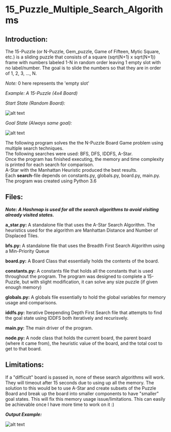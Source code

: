 # 15_Puzzle_Multiple_Search_Algorithms

## Introduction:

The 15-Puzzle (or N-Puzzle, Gem_puzzle, Game of Fifteen, Mytic Square, etc.) is a sliding puzzle that consists of a square (sqrt(N+1) x sqrt(N+1)) frame with numbers labeled 1-N in random order leaving 1 empty slot with no label/number. The goal is to slide the numbers so that they are in order of 1, 2, 3, ..., N.

*Note:* 0 here represents the 'empty slot'

*Example: A 15-Puzzle (4x4 Board)*

*Start State (Random Board):*

![alt text](https://i.imgur.com/4Vriihw.png)

*Goal State (Always same goal):*

![alt text](https://i.imgur.com/Zn0DIbr.png)

The following program solves the the N-Puzzle Board Game problem using multiple search techniques. </br>
The following searches were used: BFS, DFS, IDDFS, A-Star. </br>
Once the program has finished executing, the memory and time complexity is printed for each search for comparison. </br>
A-Star with the Manhattan Heuristic produced the best results. </br>
Each __search__-file depends on constants.py, globals.py, board.py, main.py. </br> 
The program was created using Python 3.6 </br>

## Files:
*__Note: A Hashmap is used for all the search algorithms to avoid visiting already visited states.__*

__a_star.py:__ A standalone file that uses the A-Star Search Algorithm. The heuristics used for the algorithm are Manhattan Distance and Number of Displaced Tiles.

__bfs.py:__ A standalone file that uses the Breadth First Search Algorithm using a Min-Priority Queue

__board.py:__ A Board Class that essentially holds the contents of the board.

__constants.py:__ A constants file that holds all the constants that is used throughout the program. The program was designed to complete a 15-Puzzle, but with slight modification, it can solve any size puzzle (if given enough memory)

__globals.py:__ A globals file essentially to hold the global variables for memory usage and comparisons.

__iddfs.py:__ Iterative Deepending Depth First Search file that attempts to find the goal state using IDDFS both iteratively and recurisvely.

__main.py:__ The main driver of the program.

__node.py:__ A node class that holds the current board, the parent board (where it came from), the heuristic value of the board, and the total cost to get to that board.

## Limitations:
If a "difficult" board is passed in, none of these search algorithms will work. They will timeout after 15 seconds due to using up all the memory.
The solution to this would be to use A-Star and create subsets of the Puzzle Board and break up the board into smaller components to have "smaller" goal states. This will fix this memory usage issue/limitations. This can easily be achievable once I have more time to work on it :)

__*Output Example:*__

![alt text](https://i.imgur.com/AdNluz3.png)


